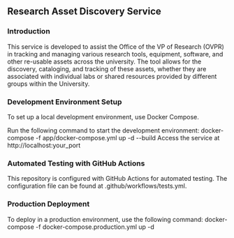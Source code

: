 ## Research Asset Discovery Service

### Introduction

This service is developed to assist the Office of the VP of Research (OVPR) in tracking and managing various research tools, equipment, software, and other re-usable assets across the university. The tool allows for the discovery, cataloging, and tracking of these assets, whether they are associated with individual labs or shared resources provided by different groups within the University.

### Development Environment Setup
To set up a local development environment, use Docker Compose.

Run the following command to start the development environment:
docker-compose -f app/docker-compose.yml up -d --build
Access the service at http://localhost:your_port

### Automated Testing with GitHub Actions
This repository is configured with GitHub Actions for automated testing. The configuration file can be found at .github/workflows/tests.yml.

### Production Deployment
To deploy in a production environment, use the following command:
docker-compose -f docker-compose.production.yml up -d



